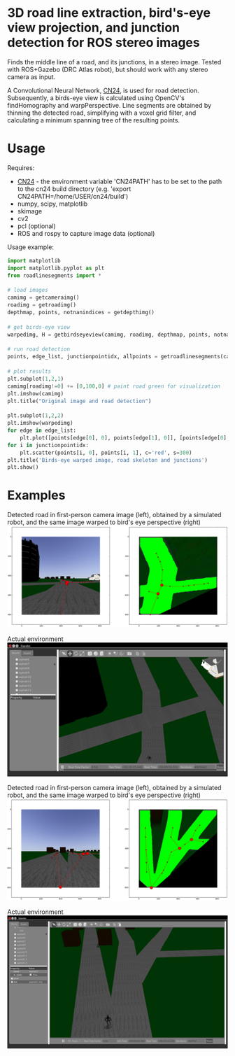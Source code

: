 3D road line extraction, bird's-eye view projection, and junction detection for ROS stereo images
===============

Finds the middle line of a road, and its junctions, in a stereo image. Tested with ROS+Gazebo (DRC Atlas robot), but should work with any stereo camera as input. 

A Convolutional Neural Network, [CN24](https://github.com/cvjena/cn24), is used for road detection. Subsequently, a birds-eye view is calculated using OpenCV's findHomography and warpPerspective. Line segments are obtained by thinning the detected road, simplifying with a voxel grid filter, and calculating a minimum spanning tree of the resulting points.

Usage
===============

Requires:
- [CN24](https://github.com/cvjena/cn24) - the environment variable 'CN24PATH' has to be set to the path to the cn24 build directory (e.g. 'export CN24PATH=/home/USER/cn24/build')
- numpy, scipy, matplotlib 
- skimage
- cv2
- pcl (optional)
- ROS and rospy to capture image data (optional)

Usage example:

```python
import matplotlib
import matplotlib.pyplot as plt
from roadlinesegments import *

# load images
camimg = getcameraimg()
roadimg = getroadimg()
depthmap, points, notnanindices = getdepthimg()

# get birds-eye view
warpedimg, H = getbirdseyeview(camimg, roadimg, depthmap, points, notnanindices)

# run road detection   
points, edge_list, junctionpointidx, allpoints = getroadlinesegments(camimg, warpedimg, H)

# plot results
plt.subplot(1,2,1)
camimg[roadimg!=0] += [0,100,0] # paint road green for visualization
plt.imshow(camimg)
plt.title("Original image and road detection")

plt.subplot(1,2,2)
plt.imshow(warpedimg)
for edge in edge_list:
    plt.plot([points[edge[0], 0], points[edge[1], 0]], [points[edge[0], 1], points[edge[1], 1]], c='r')
for i in junctionpointidx:
    plt.scatter(points[i, 0], points[i, 1], c='red', s=300)
plt.title('Birds-eye warped image, road skeleton and junctions')
plt.show()
```

Examples
===============

Detected road in first-person camera image (left), obtained by a simulated robot, and the same image warped to bird's eye perspective (right)
![Example 1](example_results/results_environment_1.png)

Actual environment
![Example 1](example_results/actual_environment_1.png)

Detected road in first-person camera image (left), obtained by a simulated robot, and the same image warped to bird's eye perspective (right)
![Example 1](example_results/results_environment_2.png)

Actual environment
![Example 1](example_results/actual_environment_2.png)

